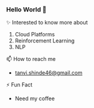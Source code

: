 

<!--
**shintan777/shintan777** is a ✨ _special_ ✨ repository because its `README.md` (this file) appears on your GitHub profile.

Here are some ideas to get you started:

- 🔭 I’m currently working on ...
- 🌱 I’m currently learning ...
- 👯 I’m looking to collaborate on ...
- 🤔 I’m looking for help with ...
- 💬 Ask me about ...
- 📫 How to reach me: ...
- 😄 Pronouns: ...
- ⚡ Fun fact: ...
-->
### Hello World 👋
✨ Interested to know more about
1. Cloud Platforms
2. Reinforcement Learning
3. NLP

📫 How to reach me
- tanvi.shinde46@gmail.com

⚡ Fun Fact
- Need my coffee
